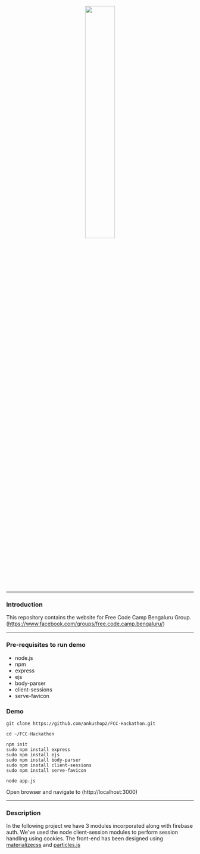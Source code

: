 <p align="center"><img width="40%" src="https://design-style-guide.freecodecamp.org/downloads/freeCodeCamp.jpg" /></p>

--------------------------------------------------------------------------------

### Introduction
This repository contains the website for Free Code Camp Bengaluru Group. (https://www.facebook.com/groups/free.code.camp.bengaluru/)

--------------------------------------------------------------------------------

###  Pre-requisites to run demo

- node.js
- npm
- express
- ejs
- body-parser
- client-sessions
- serve-favicon

### Demo
```
git clone https://github.com/ankushop2/FCC-Hackathon.git

cd ~/FCC-Hackathon

npm init
sudo npm install express
sudo npm install ejs
sudo npm install body-parser
sudo npm install client-sessions
sudo npm install serve-favicon

node app.js
```

Open browser and navigate to (http://localhost:3000)

--------------------------------------------------------------------------------

### Description
 In the following project we have 3 modules incorporated along with firebase auth. We've used the node client-session modules to perform session handling using cookies. The front-end has been designed using [materializecss](http://materializecss.com) and [particles.js](https://github.com/VincentGarreau/particles.js/)
